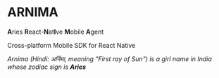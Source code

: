 # ARNIMA
**A**ries **R**eact-**N**at**I**ve **M**obile **A**gent

Cross-platform Mobile SDK for React Native 


_Arnima (Hindi: अर्निमा, meaning "First ray of Sun") is a girl name in India whose zodiac sign is **Aries**_
